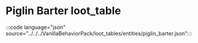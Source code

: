 # Piglin Barter loot_table

:::code language="json" source="../../../VanillaBehaviorPack/loot_tables/entities/piglin_barter.json":::